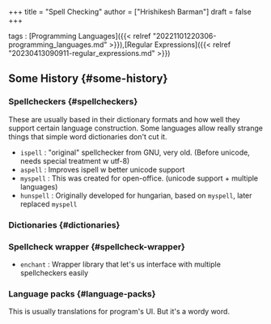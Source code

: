 +++
title = "Spell Checking"
author = ["Hrishikesh Barman"]
draft = false
+++

tags
: [Programming Languages]({{< relref "20221101220306-programming_languages.md" >}}),[Regular Expressions]({{< relref "20230413090911-regular_expressions.md" >}})


## Some History {#some-history}


### Spellcheckers {#spellcheckers}

These are usually based in their dictionary formats and how well they support certain language construction. Some languages allow really strange things that simple word dictionaries don't cut it.

-   `ispell` : "original" spellchecker from GNU, very old. (Before unicode, needs special treatment w utf-8)
-   `aspell` : Improves ispell w better unicode support
-   `myspell` : This was created for open-office. (unicode support + multiple languages)
-   `hunspell` : Originally developed for hungarian, based on `myspell`, later replaced `myspell`


### Dictionaries {#dictionaries}


### Spellcheck wrapper {#spellcheck-wrapper}

-   `enchant` : Wrapper library that let's us interface with multiple spellcheckers easily


### Language packs {#language-packs}

This is usually translations for program's UI. But it's a wordy word.
